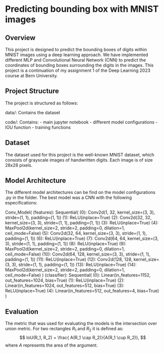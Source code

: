 # Predicting bounding box with MNIST images
## Overview

This project is designed to predict the bounding boxes of digits within MNIST images using a deep learning approach. We have implemented different MLP and Convolutional Neural Network (CNN) to predict the coordinates of bounding boxes surrounding the digits in the images. This project is a continuation of my assignment 1 of the Deep Learning 2023 course at Bern University. 

## Project Structure
The project is structured as follows:

data/: Contains the dataset

code/: Contains:
          - main jupyter notebook
          - different model configurations
          - IOU function
          - training functions

## Dataset
The dataset used for this project is the well-known MNIST dataset, which consists of grayscale images of handwritten digits. Each image is of size 28x28 pixels. 

## Model Architecture
The different model architectures can be find on the model configurations .py in the folder. 
The best model was a CNN with the following especifications:

Conv_Model(
  (features): Sequential(
    (0): Conv2d(1, 32, kernel_size=(3, 3), stride=(1, 1), padding=(1, 1))
    (1): ReLU(inplace=True)
    (2): Conv2d(32, 32, kernel_size=(3, 3), stride=(1, 1), padding=(1, 1))
    (3): ReLU(inplace=True)
    (4): MaxPool2d(kernel_size=2, stride=2, padding=0, dilation=1, ceil_mode=False)
    (5): Conv2d(32, 64, kernel_size=(3, 3), stride=(1, 1), padding=(1, 1))
    (6): ReLU(inplace=True)
    (7): Conv2d(64, 64, kernel_size=(3, 3), stride=(1, 1), padding=(1, 1))
    (8): ReLU(inplace=True)
    (9): MaxPool2d(kernel_size=2, stride=2, padding=0, dilation=1, ceil_mode=False)
    (10): Conv2d(64, 128, kernel_size=(3, 3), stride=(1, 1), padding=(1, 1))
    (11): ReLU(inplace=True)
    (12): Conv2d(128, 128, kernel_size=(3, 3), stride=(1, 1), padding=(1, 1))
    (13): ReLU(inplace=True)
    (14): MaxPool2d(kernel_size=2, stride=2, padding=0, dilation=1, ceil_mode=False)
  )
  (classifier): Sequential(
    (0): Linear(in_features=1152, out_features=1024, bias=True)
    (1): ReLU(inplace=True)
    (2): Linear(in_features=1024, out_features=512, bias=True)
    (3): ReLU(inplace=True)
    (4): Linear(in_features=512, out_features=4, bias=True)
  )
  
## Evaluation
The metric that was used for evaluating the models is the intersection over union metric. For two rectangles $R_1$ and $R_2$ it is defined as:
        $$
            IoU(R_1, R_2) = \frac{ A(R_1 \cap R_2)}{A(R_1 \cup R_2)},
        $$
        where $A$ represents the area of the argument.





